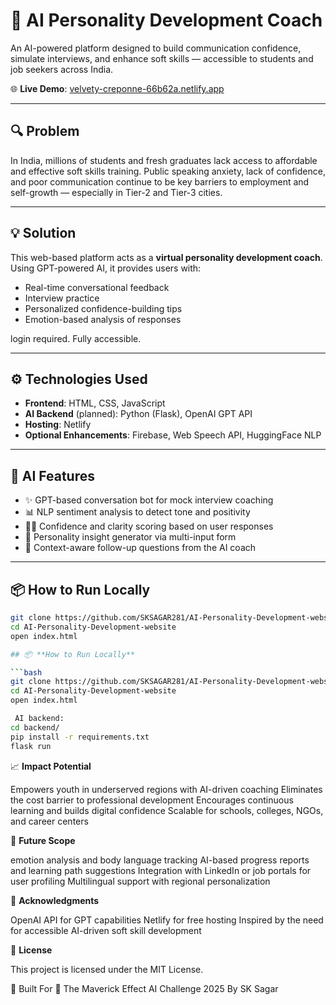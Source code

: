 # 🧠 AI Personality Development Coach

An AI-powered platform designed to build communication confidence, simulate interviews, and enhance soft skills — accessible to students and job seekers across India.

🌐 **Live Demo**: [velvety-creponne-66b62a.netlify.app](https://velvety-creponne-66b62a.netlify.app)

---

## 🔍 Problem

In India, millions of students and fresh graduates lack access to affordable and effective soft skills training. Public speaking anxiety, lack of confidence, and poor communication continue to be key barriers to employment and self-growth — especially in Tier-2 and Tier-3 cities.

---

## 💡 Solution

This web-based platform acts as a **virtual personality development coach**. Using GPT-powered AI, it provides users with:
- Real-time conversational feedback
- Interview practice
- Personalized confidence-building tips
- Emotion-based analysis of responses

 login required. Fully accessible.

---

## ⚙️ Technologies Used

- **Frontend**: HTML, CSS, JavaScript  
- **AI Backend** (planned): Python (Flask), OpenAI GPT API  
- **Hosting**: Netlify  
- **Optional Enhancements**: Firebase, Web Speech API, HuggingFace NLP

---

## 🧠 AI Features

- ✨ GPT-based conversation bot for mock interview coaching  
- 📊 NLP sentiment analysis to detect tone and positivity  
- 🧑‍🎤 Confidence and clarity scoring based on user responses  
- 🧠 Personality insight generator via multi-input form  
- 🔁 Context-aware follow-up questions from the AI coach

---

## 📦 How to Run Locally

```bash
git clone https://github.com/SKSAGAR281/AI-Personality-Development-website.git
cd AI-Personality-Development-website
open index.html

## 📦 **How to Run Locally**

```bash
git clone https://github.com/SKSAGAR281/AI-Personality-Development-website.git
cd AI-Personality-Development-website
open index.html

 AI backend:
cd backend/
pip install -r requirements.txt
flask run

```
📈 **Impact Potential**

Empowers youth in underserved regions with AI-driven coaching
Eliminates the cost barrier to professional development
Encourages continuous learning and builds digital confidence
Scalable for schools, colleges, NGOs, and career centers


🧩 **Future Scope**

emotion analysis and body language tracking
AI-based progress reports and learning path suggestions
Integration with LinkedIn or job portals for user profiling
Multilingual support with regional personalization

🙌 **Acknowledgments**

OpenAI API for GPT capabilities
Netlify for free hosting
Inspired by the need for accessible AI-driven soft skill development

📜 **License**

This project is licensed under the MIT License.


🙌 Built For
🚀 The Maverick Effect AI Challenge 2025
By SK Sagar


